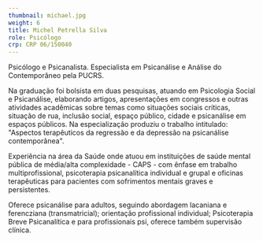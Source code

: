 ```yaml
---
thumbnail: michael.jpg
weight: 6
title: Michel Petrella Silva
role: Psicólogo
crp: CRP 06/150040
---
```

Psicólogo e Psicanalista. Especialista em Psicanálise e Análise do Contemporâneo pela PUCRS. 

Na graduação foi bolsista em duas pesquisas, atuando em Psicologia Social e Psicanálise, elaborando artigos, apresentações em congressos e outras atividades acadêmicas sobre temas como situações sociais críticas, situação de rua, inclusão social, espaço público, cidade e psicanálise em espaços públicos. Na especialização produziu o trabalho intitulado: "Aspectos terapêuticos da regressão e da depressão na psicanálise contemporânea".

Experiência na área da Saúde onde atuou em instituições de saúde mental pública de média/alta complexidade - CAPS - com ênfase em trabalho multiprofissional, psicoterapia psicanalítica individual e grupal e oficinas terapêuticas para pacientes com sofrimentos mentais graves e persistentes.

Oferece psicanálise para  adultos,  seguindo abordagem lacaniana e ferencziana (transmatricial); orientação profissional individual; Psicoterapia Breve Psicanalítica e para profissionais psi, oferece também supervisão clínica.